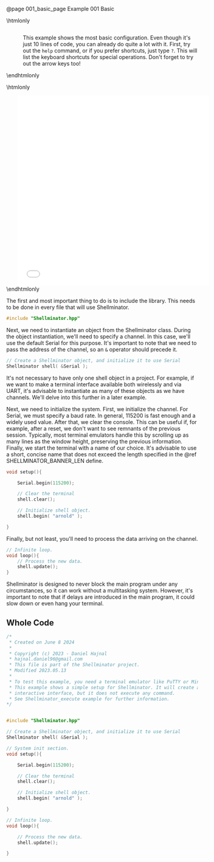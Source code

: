 @page 001_basic_page Example 001 Basic

\htmlonly
<div style="display:flex; align-items: center;">
    <div style="width:100px; height:100px; margin-right: 20px;">
        <lottie-player src="Light-bulb.json" background="transparent" speed="1" style="width: 100%; height: 100%;" direction="1" playMode="normal" loop autoplay></lottie-player>
    </div>
    <div>
        <p>This example shows the most basic configuration. Even though it's just 10 lines of code, you can already do quite a lot with it. First, try out the <code>help</code> command, or if you prefer shortcuts, just type <code>?</code>. This will list the keyboard shortcuts for special operations. Don't forget to try out the arrow keys too!
        </p>
    </div>
</div>
\endhtmlonly

\htmlonly
<iframe id="demoFrame" src="webExamples/001_basic.html" style="height:500px;width:100%;border:none;display:block; margin-left:30px;"></iframe>
\endhtmlonly

The first and most important thing to do is to include the library. This needs to be done in every file that will use Shellminator.
```cpp
#include "Shellminator.hpp"
```

Next, we need to instantiate an object from the Shellminator class. During the object instantiation, we'll need to specify a channel. In this case, we'll use the default Serial for this purpose. It's important to note that we need to pass the address of the channel, so an `&` operator should precede it.
```cpp
// Create a Shellminator object, and initialize it to use Serial
Shellminator shell( &Serial );
```
It's not necessary to have only one shell object in a project. For example, if we want to make a terminal interface available both wirelessly and via UART, it's advisable to instantiate as many of these objects as we have channels. We'll delve into this further in a later example.

Next, we need to initialize the system. First, we initialize the channel. For Serial, we must specify a baud rate. In general, 115200 is fast enough and a widely used value. After that, we clear the console. This can be useful if, for example, after a reset, we don't want to see remnants of the previous session. Typically, most terminal emulators handle this by scrolling up as many lines as the window height, preserving the previous information. Finally, we start the terminal with a name of our choice. It's advisable to use a short, concise name that does not exceed the length specified in the @ref SHELLMINATOR_BANNER_LEN define.
```cpp
void setup(){

    Serial.begin(115200);

    // Clear the terminal
    shell.clear();

    // Initialize shell object.
    shell.begin( "arnold" );

}
```

Finally, but not least, you'll need to process the data arriving on the channel.
```cpp
// Infinite loop.
void loop(){
    // Process the new data.
    shell.update();
}
```
Shellminator is designed to never block the main program under any circumstances, so it can work without a multitasking system. However, it's important to note that if delays are introduced in the main program, it could slow down or even hang your terminal.

## Whole Code

```cpp
/*
 * Created on June 8 2024
 *
 * Copyright (c) 2023 - Daniel Hajnal
 * hajnal.daniel96@gmail.com
 * This file is part of the Shellminator project.
 * Modified 2023.05.13
 *
 * To test this example, you need a terminal emulator like PuTTY or Minicom.
 * This example shows a simple setup for Shellminator. It will create an
 * interactive interface, but it does not execute any command.
 * See Shellminator_execute example for further information.
*/


#include "Shellminator.hpp"

// Create a Shellminator object, and initialize it to use Serial
Shellminator shell( &Serial );

// System init section.
void setup(){

    Serial.begin(115200);

    // Clear the terminal
    shell.clear();

    // Initialize shell object.
    shell.begin( "arnold" );

}

// Infinite loop.
void loop(){

    // Process the new data.
    shell.update();

}
```